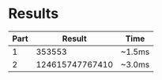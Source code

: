 # Results

| Part | Result | Time |
| --- | --- | --- |
| 1 | 353553 | ~1.5ms |
| 2 | 124615747767410 | ~3.0ms |
